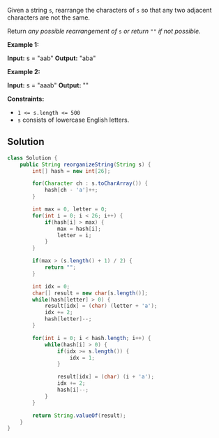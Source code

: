 Given a string `s`, rearrange the characters of `s` so that any two adjacent characters are not the same.

Return _any possible rearrangement of_ `s` _or return_ `""` _if not possible_.

**Example 1:**

**Input:** s = "aab"
**Output:** "aba"

**Example 2:**

**Input:** s = "aaab"
**Output:** ""

**Constraints:**

- `1 <= s.length <= 500`
- `s` consists of lowercase English letters.

## Solution

```java
class Solution {
    public String reorganizeString(String s) {
        int[] hash = new int[26];

        for(Character ch : s.toCharArray()) {
            hash[ch - 'a']++;
        }

        int max = 0, letter = 0;
        for(int i = 0; i < 26; i++) {
            if(hash[i] > max) {
                max = hash[i];
                letter = i;
            }
        }

        if(max > (s.length() + 1) / 2) {
            return "";
        }

        int idx = 0;
        char[] result = new char[s.length()];
        while(hash[letter] > 0) {
            result[idx] = (char) (letter + 'a');
            idx += 2;
            hash[letter]--;
        }

        for(int i = 0; i < hash.length; i++) {
            while(hash[i] > 0) {
                if(idx >= s.length()) {
                    idx = 1;
                }

                result[idx] = (char) (i + 'a');
                idx += 2;
                hash[i]--;
            }
        }

        return String.valueOf(result);
    }
}
```